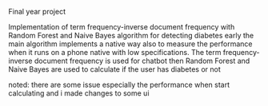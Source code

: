 Final year project

Implementation of term frequency-inverse document frequency with Random Forest and Naive Bayes algorithm for detecting diabetes early
the main algorithm implements a native way also to measure the performance when it runs on a phone native with low specifications.
The term frequency-inverse document frequency is used for chatbot then Random Forest and Naive Bayes are used to calculate if the user has diabetes or not

noted:
there are some issue especially the performance when start calculating and i made changes to some ui
